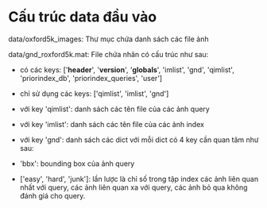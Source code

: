 # Cấu trúc data đầu vào

data/oxford5k_images: Thư mục chứa danh sách các file ảnh

data/gnd_roxford5k.mat: File chứa nhãn có cấu trúc như sau: 

- có các keys: ['__header__', '__version__', '__globals__', 'imlist', 'gnd', 'qimlist', 'priorindex_db', 'priorindex_queries', 'user']

- chỉ sử dụng các keys: ['qimlist', 'imlist', 'gnd']

+ với key 'qimlist': danh sách các tên file của các ảnh query

+ với key 'imlist': danh sách các tên file của các ảnh index

+ với key 'gnd': danh sách các dict với mỗi dict có 4 key cần quan tâm như sau: 

* 'bbx': bounding box của ảnh query

* ['easy', 'hard', 'junk']: lần lược là chỉ số trong tập index các ảnh liên quan nhất với query, các ảnh liên quan xa với query, các ảnh bỏ qua không đánh giá cho query.
